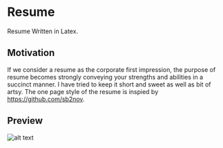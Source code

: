 # Resume
Resume Written in Latex. 

## Motivation
If we consider a resume as the corporate first impression, the purpose of resume becomes strongly conveying your strengths and abilities in a succinct manner. I have tried to keep it short and sweet as well as bit of artsy.
The one page style of the resume is inspied by https://github.com/sb2nov.

## Preview
![alt text](https://raw.githubusercontent.com/SayaliPatkar/resume/Resume.png)

